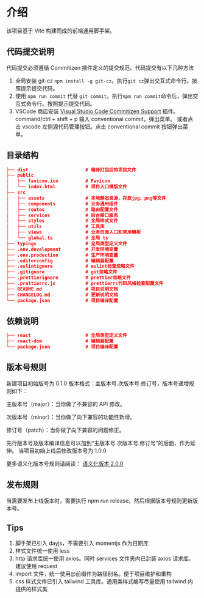 # 介绍

该项目基于 Vite 构建而成的前端通用脚手架。

## 代码提交说明

代码提交必须遵循 Commitizen 插件定义的提交规范。代码提交有以下几种方法

1. 全局安装 git-cz `npm install -g git-cz`。执行`git cz`弹出交互式命令行。按照提示提交代码。
2. 使用 `npm run commit` 代替 `git commit`。执行`npm run commit`命令后，弹出交互式命令行。按照提示提交代码。
3. VSCode 商店安装 [Visual Studio Code Commitizen Support](https://link.juejin.cn/?target=https%3A%2F%2Fmarketplace.visualstudio.com%2Fitems%3FitemName%3DKnisterPeter.vscode-commitizen) 插件。command/ctrl + shift + p 输入 conventional commit，弹出菜单。
   或者点击 vscode 左侧源代码管理按钮。点击 conventional commit 按钮弹出菜单。

## 目录结构

```json
├── dist                     # 编译打包后的项目文件
├── public
│   ├── favicon.ico          # Favicon
│   └── index.html           # 项目入口模版文件
├── src
│   ├── assets               # 本地静态资源，存放jpg、png等文件
│   ├── components           # 业务通用组件
│   ├── routes               # 路由配置文件
│   ├── services             # 后台接口服务
│   ├── styles               # 全局样式文件
│   ├── utils                # 工具库
│   ├── views                # 业务页面入口和常用模板
│   └── global.ts            # 全局 ts
├── typings                  # 全局类型定义文件
├── .env.development         # 开发环境变量
├── .env.production          # 生产环境变量
├── .editorconfig            # 编辑器配置
├── .eslintignore            # eslint检查忽略文件
├── .gitignore               # git忽略文件
├── .prettierignore          # prettier忽略文件
├── .prettierrc.js           # prettierrc代码风格检查配置文件
├── README.md                # 项目说明文档
├── CHANGELOG.md             # 更新说明文档
└── package.json             # 项目编译配置
```

## 依赖说明

```json
├── react                    # 全局类型定义文件
├── react-dom                # 编辑器配置
└── package.json             # 项目编译配置
```

## 版本号规则

新建项目初始版号为 0.1.0
版本格式：主版本号.次版本号.修订号，版本号递增规则如下：

主版本号（major）：当你做了不兼容的 API 修改。

次版本号（minor）：当你做了向下兼容的功能性新增。

修订号（patch）：当你做了向下兼容的问题修正。

先行版本号及版本编译信息可以加到“主版本号.次版本号.修订号”的后面，作为延伸。
当项目初始上线后修改版本号为 1.0.0

更多语义化版本号规则请阅读：
[语义化版本 2.0.0](https://semver.org/lang/zh-CN/)

## 发布规则

当需要发布上线版本时，需要执行 npm run release，然后根据版本号规则更新版本号。

## Tips

1. 脚手架已引入 dayjs，不需要引入 momentjs 作为日期库
2. 样式文件统一使用 less
3. http 请求库统一使用 axios。同时 services 文件夹内已封装 axios 请求库。建议使用 request
4. import 文件，统一使用@前缀作为路径别名。便于项目维护和重构
5. css 样式文件已引入 tailwind 工具库。通用类样式编写尽量使用 tailwind 内提供的样式类
